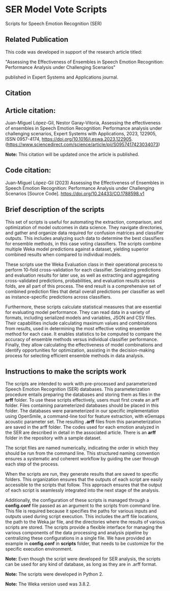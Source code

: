# SER Model Vote Scripts

Scripts for Speech Emotion Recognition (SER)

## Related Publication

This code was developed in support of the research article titled:

"Assessing the Effectiveness of Ensembles in Speech Emotion Recognition: Performance Analysis under Challenging Scenarios"

published in Expert Systems and Applications journal.


## Citation

## Article citation:
Juan-Miguel López-Gil, Nestor Garay-Vitoria,
Assessing the effectiveness of ensembles in Speech Emotion Recognition: Performance analysis under challenging scenarios,
Expert Systems with Applications,
2023,
122905,
ISSN 0957-4174,
https://doi.org/10.1016/j.eswa.2023.122905.
(https://www.sciencedirect.com/science/article/pii/S0957417423034073)

**Note:** This citation will be updated once the article is published.

## Code citation:

Juan-Miguel López-Gil (2023) Assessing the Effectiveness of Ensembles in Speech Emotion Recognition: Performance Analysis under Challenging Scenarios [Source Code]. https://doi.org/10.24433/CO.1788598.v1


## Brief description of the scripts

This set of scripts is useful for automating the extraction, comparison, and optimization of model outcomes in data science. They navigate directories, and gather and organize data required for confusion matrices and classifier outputs. This includes analyzing such data to determine the best classifiers for ensemble methods, in this case voting classifiers. The scripts combine multiple Weka model predictions against a dataset, yielding superior combined results when compared to individual models.

These scripts use the Weka Evaluation class in their operational process to perform 10-fold cross-validation for each classifier. Serializing predictions and evaluation results for later use, as well as extracting and aggregating cross-validated predictions, probabilities, and evaluation results across folds, are all part of this process. The end result is a comprehensive set of combined prediction files that detail overall predictions per classifier as well as instance-specific predictions across classifiers.

Furthermore, these scripts calculate statistical measures that are essential for evaluating model performance. They can read data in a variety of formats, including serialized models and variables, JSON and CSV files. Their capabilities include calculating maximum values and combinations from results, used in determining the most effective voting ensemble method for each case. It enables statistics to be computed to compare the accuracy of ensemble methods versus individual classifier performance. Finally, they allow calculating the effectiveness of model combinations and identify opportunities for optimization, assisting in the decision-making process for selecting efficient ensemble methods in data analysis.

## Instructions to make the scripts work

The scripts are intended to work with pre-processed and parameterized Speech Emotion Recognition (SER) databases. This parameterization procedure entails preparing the databases and storing them as files in the **arff** folder. To use these scripts effectively, users must first create an arff folder. Files containing parameterized databases should be placed in this folder. The databases were parameterized in our specific implementation using OpenSmile, a command-line tool for feature extraction, with eGemaps acoustic parameter set. The resulting **.arff** files from this parameterization are saved in the arff folder. The codes used for each emotion analyzed in the SER are described in detail in the associated article. There is an **arff** folder in the repository with a sample dataset.

The script files are named numerically, indicating the order in which they should be run from the command line. This structured naming convention ensures a systematic and coherent workflow by guiding the user through each step of the process.

When the scripts are run, they generate results that are saved to specific folders. This organization ensures that the outputs of each script are easily accessible to the scripts that follow. This approach ensures that the output of each script is seamlessly integrated into the next stage of the analysis.

Additionally, the configuration of these scripts is managed through a **config.conf** file passed as an argument to the scripts from command line. This file is required because it specifies the paths for various inputs and outputs used during script execution. This includes the.arff file locations, the path to the Weka.jar file, and the directories where the results of various scripts are stored. The scripts provide a flexible interface for managing the various components of the data processing and analysis pipeline by centralizing these configurations in a single file. We have provided an example in **config.conf** in **scripts** folder, that needs to be customize for the specific execution environment. 
 

**Note:** Even though the script were developed for SER analysis, the scripts can be used for any kind of database, as long as they are in .arff format.

**Note:** The scripts were developed in Python 2.

**Note:** The Weka version used was 3.8.2.
